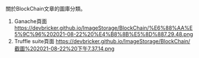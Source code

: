 關於BlockChain文章的圖庫分類。

1. Ganache頁面 https://devbricker.github.io/ImageStorage/BlockChain/%E6%88%AA%E5%9C%96%202021-08-22%20%E4%B8%8B%E5%8D%887.29.48.png
2. Truffle suite頁面 https://devbricker.github.io/ImageStorage/BlockChain/截圖%202021-08-22%20下午7.37.14.png
